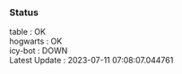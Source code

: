 ### Status


table : OK  
hogwarts : OK  
icy-bot : DOWN  
Latest Update : 2023-07-11 07:08:07.044761
